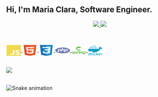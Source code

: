## Hi, I'm Maria Clara, Software Engineer.
<div align="center">
  <a href="https://github.com/marareia">
    <img height="180em"
      src="https://github-readme-stats.vercel.app/api?username=marareia&show_icons=true&theme=tokyonight&include_all_commits=true&count_private=true" />
    <img height="180em"
      src="https://github-readme-stats.vercel.app/api/top-langs/?username=marareia&layout=compact&langs_count=8&theme=tokyonight" />
</div>
  

##
 
<div style="display: inline_block">
  <br>  
  <img align="center" alt="Rafa-Js" height="30" width="40"
    src="https://raw.githubusercontent.com/devicons/devicon/master/icons/javascript/javascript-plain.svg">
  <img align="center" alt="Rafa-HTML" height="30" width="40"
    src="https://raw.githubusercontent.com/devicons/devicon/master/icons/html5/html5-original.svg">
  <img align="center" alt="Rafa-CSS" height="30" width="40"
    src="https://raw.githubusercontent.com/devicons/devicon/master/icons/css3/css3-original.svg">
  <img align="center" alt="PHP" height="30" width="40"
    src="https://raw.githubusercontent.com/devicons/devicon/master/icons/php/php-plain.svg">    
  <img align="center" alt="Rafa-React" height="30" width="40"
    src="https://raw.githubusercontent.com/devicons/devicon/master/icons/spring/spring-original-wordmark.svg">
  <img align="center" alt="Rafa-Ts" height="30" width="40"
    src="https://raw.githubusercontent.com/devicons/devicon/master/icons/docker/docker-plain-wordmark.svg"> 
</div> 
  
##
  
<div>
  <a href="mailto:lima.maria.silva97@gmail.com">
    <img src="https://img.shields.io/badge/-Gmail-%23333?style=for-the-badge&logo=gmail&logoColor=white"
      target="_blank">
  </a>      

  ##

</div>

  ![Snake animation](https://github.com/marareia/marareia/blob/main/.github/workflows/github-contribution-grid-snake.svg)  

</div>
